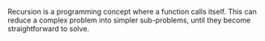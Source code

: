 Recursion is a programming concept where a function calls itself. This can reduce a complex problem into simpler sub-problems, until they become straightforward to solve.
